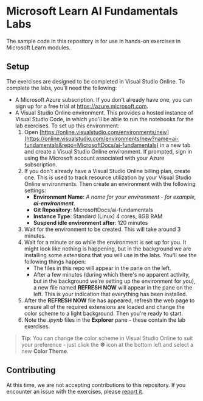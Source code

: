 # Microsoft Learn AI Fundamentals Labs

The sample code in this repository is for use in hands-on exercises in Microsoft Learn modules.

## Setup

The exercises are designed to be completed in Visual Studio Online. To complete the labs, you'll need the following:

- A Microsoft Azure subscription. If you don't already have one, you can sign up for a free trial at <a href ='https://azure.microsoft.com' target='_blank'>https://azure.microsoft.com</a>.
- A Visual Studio Online environment. This provides a hosted instance of Visual Studio Code, in which you'll be able to run the notebooks for the lab exercises. To set up this environment:
    1. Open [https://online.visualstudio.com/environments/new](https://online.visualstudio.com/environments/new?name=ai-fundamentals&repo=MicrosoftDocs/ai-fundamentals) in a new tab and create a Visual Studio Online environment. If prompted, sign in using the Microsoft account associated with your Azure subscription.
    2. If you don't already have a Visual Studio Online billing plan, create one. This is used to track resource utilization by your Visual Studio Online environments. Then create an environment with the following settings:
        - **Environment Name**: *A name for your environment - for example, **ai-environment**.*
        - **Git Repository**: MicrosoftDocs/ai-fundamentals
        - **Instance Type**: Standard (Linux) 4 cores, 8GB RAM
        - **Suspend idle environment after**: 120 minutes
    3. Wait for the environment to be created. This will take around 3 minutes.
    4. Wait for a minute or so while the environment is set up for you. It might look like nothing is happening, but in the background we are installing some extensions that you will use in the labs. You'll see the following things happen:
        - The files in this repo will appear in the pane on the left.
        - After a few minutes (during which there's no apparent activity, but in the background we're setting up the environment for you), a new file named **REFRESH NOW** will appear in the pane on the left. This is your indication that everything has been installed.
    5. After the **REFRESH NOW** file has appeared, refresh the web page to ensure all of the required extensions are loaded and change the color scheme to a light background. Then you're ready to start.
    6. Note the *.ipynb* files in the **Explorer** pane - these contain the lab exercises.

> **Tip**: You can change the color scheme in Visual Studio Online to suit your preference - just click the **&#9881;** icon at the bottom left and select a new **Color Theme**.

## Contributing

At this time, we are not accepting contributions to this repository. If you encounter an issue with the exercises, please [report it](https://docs.microsoft.com/learn/support/troubleshooting#report-feedback).
